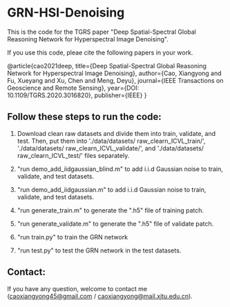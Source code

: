 # GRN-HSI-Denoising

This is the code for the TGRS paper "Deep Spatial-Spectral Global Reasoning Network for Hyperspectral Image Denoising".

If you use this code, pleae cite the following papers in your work.

@article{cao2021deep,
	title={Deep Spatial-Spectral Global Reasoning Network for Hyperspectral Image Denoising},
	author={Cao, Xiangyong and Fu, Xueyang and Xu, Chen and Meng, Deyu},
	journal={IEEE Transactions on Geoscience and Remote Sensing},
	year={DOI: 10.1109/TGRS.2020.3016820},
	publisher={IEEE}
}

## Follow these steps to run the code:

1. Download clean raw datasets and divide them into train, validate, and test. Then, put them into './data/datasets/ raw_clearn_ICVL_train/',
'./data/datasets/ raw_clearn_ICVL_validate/', and './data/datasets/ raw_clearn_ICVL_test/' files separately. 

2. "run demo_add_iidgaussian_blind.m" to add i.i.d Gaussian noise to train, validate, and test datasets.

3. "run demo_add_iidgaussian.m" to add i.i.d Gaussian noise to train, validate, and test datasets.

4. "run generate_train.m" to generate the ".h5" file of training patch.

5. "run generate_validate.m" to generate the ".h5" file of validate patch.

6. "run train.py" to train the GRN network

7. "run test.py" to test the GRN network in the test datasets.

## Contact:
 If you have any question, welcome to contact me (caoxiangyong45@gmail.com  /  caoxiangyong@mail.xjtu.edu.cn).

